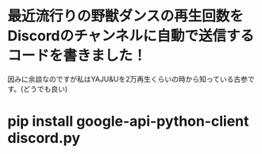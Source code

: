 # 最近流行りの野獣ダンスの再生回数をDiscordのチャンネルに自動で送信するコードを書きました！
因みに余談なのですが私はYAJU&Uを2万再生くらいの時から知っている古参です。(どうでも良い)

# pip install google-api-python-client discord.py
